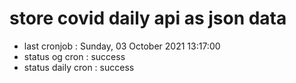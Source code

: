# store covid daily api as json data

- last cronjob : Sunday, 03 October 2021 13:17:00
- status og cron : success
- status daily cron : success
      
      